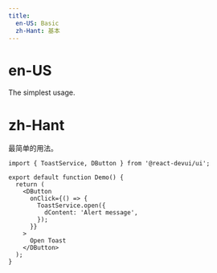 ```yaml
---
title:
  en-US: Basic
  zh-Hant: 基本
---
```


# en-US

The simplest usage.

# zh-Hant

最简单的用法。

```tsx
import { ToastService, DButton } from '@react-devui/ui';

export default function Demo() {
  return (
    <DButton
      onClick={() => {
        ToastService.open({
          dContent: 'Alert message',
        });
      }}
    >
      Open Toast
    </DButton>
  );
}
```
